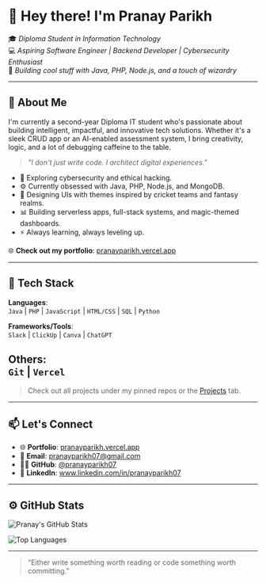 # 👋 Hey there! I'm Pranay Parikh

🎓 *Diploma Student in Information Technology*  
💻 *Aspiring Software Engineer | Backend Developer | Cybersecurity Enthusiast*  
🚀 *Building cool stuff with Java, PHP, Node.js, and a touch of wizardry*

---

## 🧠 About Me

I'm currently a second-year Diploma IT student who's passionate about building intelligent, impactful, and innovative tech solutions. Whether it's a sleek CRUD app or an AI-enabled assessment system, I bring creativity, logic, and a lot of debugging caffeine to the table.  

> *"I don't just write code. I architect digital experiences."*

- 🔐 Exploring cybersecurity and ethical hacking.
- ⚙️ Currently obsessed with Java, PHP, Node.js, and MongoDB.
- 🎨 Designing UIs with themes inspired by cricket teams and fantasy realms.
- 📊 Building serverless apps, full-stack systems, and magic-themed dashboards.
- ⚡ Always learning, always leveling up.

🌐 **Check out my portfolio**: [pranayparikh.vercel.app](https://pranayparikh.vercel.app)

---

## 💼 Tech Stack

**Languages**:  
`Java` | `PHP` | `JavaScript` | `HTML/CSS` | `SQL` | `Python`

**Frameworks/Tools**:  
`Slack` | `ClickUp` | `Canva` | `ChatGPT`

**Others**:  
`Git` | `Vercel`
---

> Check out all projects under my pinned repos or the [Projects](https://github.com/pranayparikh07?tab=repositories) tab.

---

## 📫 Let's Connect

- 🌐 **Portfolio**: [pranayparikh.vercel.app](https://pranayparikh.vercel.app)
- 📧 **Email**: pranayparikh07@gmail.com
- 🧑‍💻 **GitHub**: [@pranayparikh07](https://github.com/pranayparikh07)  
- 💼 **LinkedIn**: www.linkedin.com/in/pranayparikh07
---

## ⚙️ GitHub Stats

![Pranay's GitHub Stats](https://github-readme-stats.vercel.app/api?username=pranayparikh07&show_icons=true&theme=github_dark&hide_title=true&count_private=true)

![Top Languages](https://github-readme-stats.vercel.app/api/top-langs/?username=pranayparikh07&layout=compact&theme=github_dark)

---

> “Either write something worth reading or code something worth committing.”
